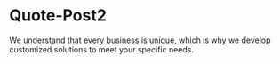 # Quote-Post2
We understand that every business is unique, which is why we develop customized solutions to meet your specific needs.
